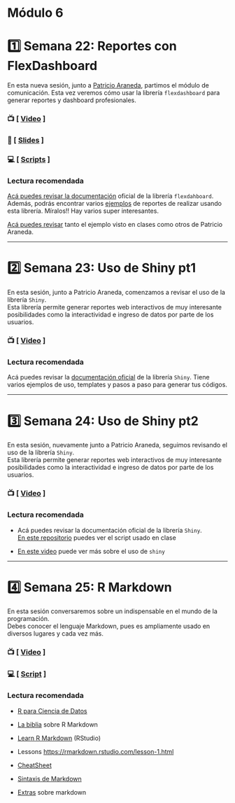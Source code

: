 # Módulo 6

# :one: Semana 22: Reportes con FlexDashboard

En esta nueva sesión, junto a [Patricio Araneda](https://www.linkedin.com/in/patricioaraneda/), partimos el módulo de comunicación. Esta vez veremos cómo usar la librería `flexdashboard` para generar reportes y dashboard profesionales.

### :tv: [ [Video](https://youtu.be/Egw53m0cKO4) ]

### :closed_book: [ [Slides](https://github.com/opensaludlab/ciencia_datos/blob/main/modulo6/Sesion_1/Presentacion_sesion1.pdf) ]

### :computer: [ [Scripts](https://github.com/opensaludlab/ciencia_datos/tree/main/modulo6/Sesion_1) ]

### Lectura recomendada

[Acá puedes revisar la documentación](https://pkgs.rstudio.com/flexdashboard/) oficial de la librería `flexdahboard`.\
Además, podrás encontrar varios [ejemplos](https://flexdashboard-pkg.netlify.app/articles/examples.html) de reportes de realizar usando esta librería. Míralos!! Hay varios super interesantes.

[Acá puedes revisar](https://rpubs.com/paraneda/) tanto el ejemplo visto en clases como otros de Patricio Araneda.

------------------------------------------------------------------------

# :two: Semana 23: Uso de Shiny pt1

En esta sesión, junto a Patricio Araneda, comenzamos a revisar el uso de la librería `Shiny`.\
Esta librería permite generar reportes web interactivos de muy interesante posibilidades como la interactividad e ingreso de datos por parte de los usuarios.

### :tv: [ [Video](https://youtu.be/VAakuuodTPU) ]

### Lectura recomendada

Acá puedes revisar la [documentación oficial](https://shiny.rstudio.com/) de la librería `Shiny`. Tiene varios ejemplos de uso, templates y pasos a paso para generar tus códigos.

------------------------------------------------------------------------

# :three: Semana 24: Uso de Shiny pt2

En esta sesión, nuevamente junto a Patricio Araneda, seguimos revisando el uso de la librería `Shiny`.\
Esta librería permite generar reportes web interactivos de muy interesante posibilidades como la interactividad e ingreso de datos por parte de los usuarios.

### :tv: [ [Video](https://youtu.be/WyhTI0LIblo) ]

### Lectura recomendada

-   Acá puedes revisar la documentación oficial de la librería `Shiny`.\
    [En este repositorio](https://github.com/paranedagarcia/shinyapp/blob/master/app.R) puedes ver el script usado en clase

-   [En este video](https://youtu.be/sFNR9MBojVE) puede ver más sobre el uso de `shiny`

------------------------------------------------------------------------

# :four: Semana 25: R Markdown

En esta sesión conversaremos sobre un indispensable en el mundo de la programación.\
Debes conocer el lenguaje Markdown, pues es ampliamente usado en diversos lugares y cada vez más.

### :tv: [ [Video](https://youtu.be/tmKFndOL5A4) ]

### :computer: [ [Script](https://github.com/opensaludlab/ciencia_datos/blob/main/modulo6/Sesion_2/taller_rmarkdown.Rmd) ]

### Lectura recomendada

-   [R para Ciencia de Datos](https://es.r4ds.hadley.nz/r-markdown.html)

-   [La biblia](https://bookdown.org/yihui/rmarkdown/) sobre R Markdown

-   [Learn R Markdown](https://pkgs.rstudio.com/rmarkdown/articles/rmarkdown.html) (RStudio)

-   Lessons <https://rmarkdown.rstudio.com/lesson-1.html>

-   [CheatSheet](https://www.rstudio.com/wp-content/uploads/2015/03/rmarkdown-reference.pdf)

-   [Sintaxis de Markdown](https://www.markdownguide.org/basic-syntax/)

-   [Extras](https://aprender-uib.github.io/AprendeR2/extras-de-r-markdown.html) sobre markdown
